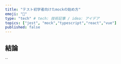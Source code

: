 ```yaml
---
title: "テスト初学者向けたmockの始め方"
emoji: "🦍"
type: "tech" # tech: 技術記事 / idea: アイデア
topics: ["jest", "mock","typescript","react","vue"]
published: false
---
```


## 結論
``

